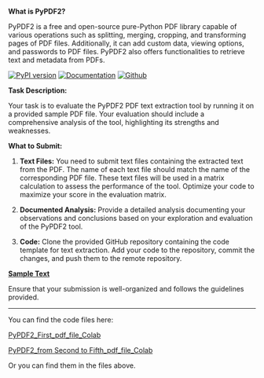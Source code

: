 **What is PyPDF2?**

PyPDF2 is a free and open-source pure-Python PDF library capable of various operations such as splitting, merging, cropping, and transforming pages of PDF files. Additionally, it can add custom data, viewing options, and passwords to PDF files. PyPDF2 also offers functionalities to retrieve text and metadata from PDFs.

[![PyPI version](https://badge.fury.io/py/pypdf.svg)](https://badge.fury.io/py/pypdf) [![Documentation](https://img.shields.io/badge/-documentation-green)](https://pypdf.readthedocs.io/en/stable/) [![Github](https://img.shields.io/badge/Github_Source-gray)](https://github.com/py-pdf/pypdf)

**Task Description:**

Your task is to evaluate the PyPDF2 PDF text extraction tool by running it on a provided sample PDF file. Your evaluation should include a comprehensive analysis of the tool, highlighting its strengths and weaknesses.

**What to Submit:**

1. **Text Files:** You need to submit text files containing the extracted text from the PDF. The name of each text file should match the name of the corresponding PDF file. These text files will be used in a matrix calculation to assess the performance of the tool. Optimize your code to maximize your score in the evaluation matrix.

2. **Documented Analysis:** Provide a detailed analysis documenting your observations and conclusions based on your exploration and evaluation of the PyPDF2 tool.

3. **Code:** Clone the provided GitHub repository containing the code template for text extraction. Add your code to the repository, commit the changes, and push them to the remote repository.


**[Sample Text](https://github.com/yazeedmshayekh2/SMSM-Internship/tree/main/RAG-AMUN/PDF-Mining)**

Ensure that your submission is well-organized and follows the guidelines provided.

___________________________________________

You can find the code files here: 

[PyPDF2_First_pdf_file_Colab](https://colab.research.google.com/drive/1qEcyERknOXANiFs7tUS01IvcxWc2DpwM?usp=sharing)

[PyPDF2_from Second to Fifth_pdf_file_Colab](https://colab.research.google.com/drive/1y3fdEDmnnAqF-8QQlac7qOADFfZR7qUF?usp=sharing)

Or you can find them in the files above.
